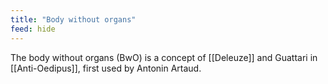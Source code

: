 ```yaml
---
title: "Body without organs"
feed: hide
---
```


The body without organs (BwO) is a concept of [[Deleuze]] and Guattari in [[Anti-Oedipus]], first used by Antonin Artaud. 